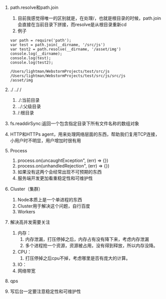 1. path.resolve和path.join
   1. 目前我感觉得唯一的区别就是，在处理/，也就是根目录的时候，path.join会直接在当前目录下拼接，而resolve是从根目录重新cd
   2. 例子

    ```
    var path = require('path');
    var test = path.join(__dirname, '/src/js')
    var test2 = path.resolve(__dirname, '/asset/img')
    console.log(__dirname);
    console.log(test);
    console.log(test2);
    ```
    ```
    /Users/lightman/WebstormProjects/test/src/js
    /Users/lightman/WebstormProjects/test/src/js/src/js
    /asset/img
    ```

2. ./ ../ /
   1. ./:当前目录
   2. ../:父级目录
   3. /:根目录
3. fs.readdirSync:返回一个包含指定目录下所有文件名称的数组对象
4. HTTP和HTTPs agent，用来处理网络层面的东西，帮助我们复用TCP连接，小用户时不明显，用户增加时很有用
5. Process
   1. process.on(uncaughtException", (err) => {})
   2. process.on(unhandledRejection", (err) => {})
   3. 如果没有这两个会经常出现不可预期的东西
   4. 服务端开发更加看重稳定性和可维护性
6. Cluster（集群）
   1. Node本质上是一个单进程的东西
   2. Cluster用于解决这个问题，自行百度
   3. Workers
7. 解决高并发需要关注
   1. 内存：
      1. 内存泄漏，打压停掉之后，内存占有没有降下来，考虑内存泄漏
      2. 多个进程抢一个资源，资源被占用，没有得到释放，所以内存没降。
   2. CPU：
      1. 打压停掉之后cpu不掉，考虑哪里是否有庞大的计算。
   3. IO：
   4. 网络带宽
8. qps
9. 写后台一定要注意稳定性和可维护性